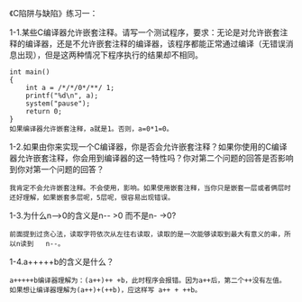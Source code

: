 《C陷阱与缺陷》练习一：

1-1.某些C编译器允许嵌套注释。请写一个测试程序，要求：无论是对允许嵌套注释的编译器，还是不允许嵌套注释的编译器，该程序都能正常通过编译（无错误消息出现），但是这两种情况下程序执行的结果却不相同。

```
int main()
{
	int a = /*/*/0*/**/ 1;
	printf("%d\n", a);
	system("pause");
	return 0;
}
如果编译器允许嵌套注释，a就是1。否则，a=0*1=0。
```

1-2.如果由你来实现一个C编译器，你是否会允许嵌套注释？如果你使用的C编译器允许嵌套注释，你会用到编译器的这一特性吗？你对第二个问题的回答是否影响到你对第一个问题的回答？

```
我肯定不会允许嵌套注释。不会使用，影响。如果使用嵌套注释，当你只是嵌套一层或者俩层时还好理解，如果嵌套多层呢，5层呢，很容易出现错误。
```

1-3.为什么n-->0的含义是n--  >0 而不是n-  ->0?

```
前面提到过贪心法，读取字符依次从左往右读取，读取的是一次能够读取到最大有意义的串，所以n读到   n--。
```

1-4.a+++++b的含义是什么？

```
a+++++b编译器理解为：(a++)++ +b，此时程序会报错。因为a++后，第二个++没有左值。
如果想让编译器理解为(a++)+(++b)，应这样写 a++ + ++b。
```

